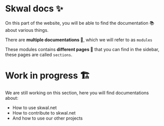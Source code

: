 # Skwal docs ✨

On this part of the website, you will be able to find the documentation 📚 about various things.

There are **multiple documentations 📖**, which we will refer to as `modules`

These modules contains **different pages 📄** that you can find in the sidebar, these pages are called `sections`.

# Work in progress 🏗️

We are still working on this section, here you will find documentations about:

- How to use skwal.net
- How to contribute to skwal.net
- And how to use our other projects